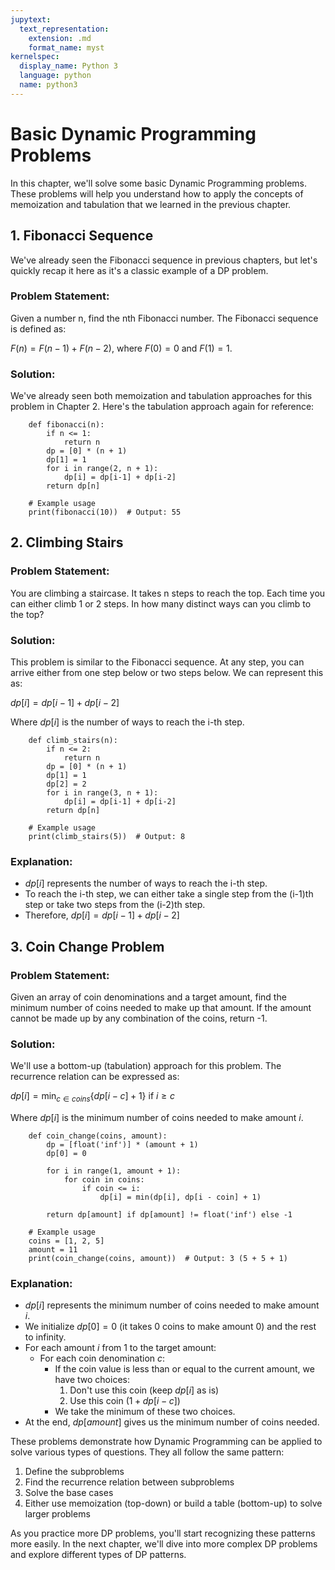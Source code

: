 ```yaml
---
jupytext:
  text_representation:
    extension: .md
    format_name: myst
kernelspec:
  display_name: Python 3
  language: python
  name: python3
---
```


# Basic Dynamic Programming Problems

In this chapter, we'll solve some basic Dynamic Programming problems. These problems will help you understand how to apply the concepts of memoization and tabulation that we learned in the previous chapter.

## 1. Fibonacci Sequence

We've already seen the Fibonacci sequence in previous chapters, but let's quickly recap it here as it's a classic example of a DP problem.

### Problem Statement:
Given a number n, find the nth Fibonacci number. The Fibonacci sequence is defined as:

$F(n) = F(n-1) + F(n-2)$, where $F(0) = 0$ and $F(1) = 1$.

### Solution:
We've already seen both memoization and tabulation approaches for this problem in Chapter 2. Here's the tabulation approach again for reference:

```{code-cell} python3
    def fibonacci(n):
        if n <= 1:
            return n
        dp = [0] * (n + 1)
        dp[1] = 1
        for i in range(2, n + 1):
            dp[i] = dp[i-1] + dp[i-2]
        return dp[n]

    # Example usage
    print(fibonacci(10))  # Output: 55
```

## 2. Climbing Stairs

### Problem Statement:
You are climbing a staircase. It takes n steps to reach the top. Each time you can either climb 1 or 2 steps. In how many distinct ways can you climb to the top?

### Solution:
This problem is similar to the Fibonacci sequence. At any step, you can arrive either from one step below or two steps below. We can represent this as:

$dp[i] = dp[i-1] + dp[i-2]$

Where $dp[i]$ is the number of ways to reach the i-th step.

```{code-cell} python3
    def climb_stairs(n):
        if n <= 2:
            return n
        dp = [0] * (n + 1)
        dp[1] = 1
        dp[2] = 2
        for i in range(3, n + 1):
            dp[i] = dp[i-1] + dp[i-2]
        return dp[n]

    # Example usage
    print(climb_stairs(5))  # Output: 8
```

### Explanation:
- $dp[i]$ represents the number of ways to reach the i-th step.
- To reach the i-th step, we can either take a single step from the (i-1)th step or take two steps from the (i-2)th step.
- Therefore, $dp[i] = dp[i-1] + dp[i-2]$

## 3. Coin Change Problem

### Problem Statement:
Given an array of coin denominations and a target amount, find the minimum number of coins needed to make up that amount. If the amount cannot be made up by any combination of the coins, return -1.

### Solution:
We'll use a bottom-up (tabulation) approach for this problem. The recurrence relation can be expressed as:

$dp[i] = \min_{c \in coins} \{dp[i-c] + 1\}$ if $i \geq c$

Where $dp[i]$ is the minimum number of coins needed to make amount $i$.

```{code-cell} python3
    def coin_change(coins, amount):
        dp = [float('inf')] * (amount + 1)
        dp[0] = 0
        
        for i in range(1, amount + 1):
            for coin in coins:
                if coin <= i:
                    dp[i] = min(dp[i], dp[i - coin] + 1)
        
        return dp[amount] if dp[amount] != float('inf') else -1

    # Example usage
    coins = [1, 2, 5]
    amount = 11
    print(coin_change(coins, amount))  # Output: 3 (5 + 5 + 1)
```


### Explanation:
- $dp[i]$ represents the minimum number of coins needed to make amount $i$.
- We initialize $dp[0] = 0$ (it takes 0 coins to make amount 0) and the rest to infinity.
- For each amount $i$ from 1 to the target amount:
  - For each coin denomination $c$:
    - If the coin value is less than or equal to the current amount, we have two choices:
      1. Don't use this coin (keep $dp[i]$ as is)
      2. Use this coin ($1 + dp[i - c]$)
    - We take the minimum of these two choices.
- At the end, $dp[amount]$ gives us the minimum number of coins needed.

These problems demonstrate how Dynamic Programming can be applied to solve various types of questions. They all follow the same pattern:
1. Define the subproblems
2. Find the recurrence relation between subproblems
3. Solve the base cases
4. Either use memoization (top-down) or build a table (bottom-up) to solve larger problems

As you practice more DP problems, you'll start recognizing these patterns more easily. In the next chapter, we'll dive into more complex DP problems and explore different types of DP patterns.
